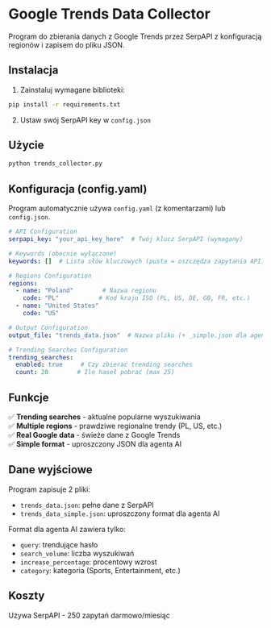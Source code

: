 # Google Trends Data Collector

Program do zbierania danych z Google Trends przez SerpAPI z konfiguracją regionów i zapisem do pliku JSON.

## Instalacja

1. Zainstaluj wymagane biblioteki:
```bash
pip install -r requirements.txt
```

2. Ustaw swój SerpAPI key w `config.json`

## Użycie

```bash
python trends_collector.py
```

## Konfiguracja (config.yaml)

Program automatycznie używa `config.yaml` (z komentarzami) lub `config.json`.

```yaml
# API Configuration
serpapi_key: "your_api_key_here"  # Twój klucz SerpAPI (wymagany)

# Keywords (obecnie wyłączone)
keywords: []  # Lista słów kluczowych (pusta = oszczędza zapytania API)

# Regions Configuration  
regions:
  - name: "Poland"        # Nazwa regionu
    code: "PL"           # Kod kraju ISO (PL, US, DE, GB, FR, etc.)
  - name: "United States"
    code: "US"

# Output Configuration
output_file: "trends_data.json"  # Nazwa pliku (+ _simple.json dla agenta AI)

# Trending Searches Configuration
trending_searches:
  enabled: true     # Czy zbierać trending searches
  count: 20        # Ile haseł pobrać (max 25)
```

## Funkcje

✅ **Trending searches** - aktualne popularne wyszukiwania  
✅ **Multiple regions** - prawdziwe regionalne trendy (PL, US, etc.)  
✅ **Real Google data** - świeże dane z Google Trends  
✅ **Simple format** - uproszczony JSON dla agenta AI  

## Dane wyjściowe

Program zapisuje 2 pliki:
- `trends_data.json`: pełne dane z SerpAPI
- `trends_data_simple.json`: uproszczony format dla agenta AI

Format dla agenta AI zawiera tylko:
- `query`: trendujące hasło
- `search_volume`: liczba wyszukiwań  
- `increase_percentage`: procentowy wzrost
- `category`: kategoria (Sports, Entertainment, etc.)

## Koszty

Używa SerpAPI - 250 zapytań darmowo/miesiąc